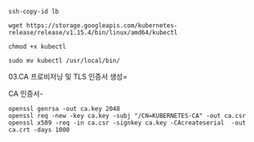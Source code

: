 
`ssh-copy-id lb`

`wget https://storage.googleapis.com/kubernetes-release/release/v1.15.4/bin/linux/amd64/kubectl`

`chmod +x kubectl`

`sudo mv kubectl /usr/local/bin/`


03.CA 프로비저닝 및 TLS 인증서 생성=

CA 인증서-
~~~~
openssl genrsa -out ca.key 2048
openssl req -new -key ca.key -subj "/CN=KUBERNETES-CA" -out ca.csr
openssl x509 -req -in ca.csr -signkey ca.key -CAcreateserial  -out ca.crt -days 1000
~~~~
